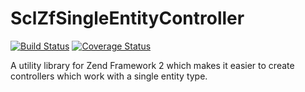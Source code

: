 SclZfSingleEntityController
===========================

[![Build Status](https://travis-ci.org/SCLInternet/SclZfSingleEntityController.png?branch=master)](https://travis-ci.org/SCLInternet/SclZfSingleEntityController)
[![Coverage Status](https://coveralls.io/repos/SCLInternet/SclZfSingleEntityController/badge.png)](https://coveralls.io/r/SCLInternet/SclZfSingleEntityController)

A utility library for Zend Framework 2 which makes it easier to create controllers which work with a single entity type.
